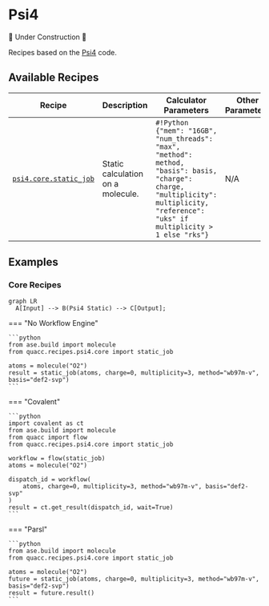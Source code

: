 # Psi4

🚧 Under Construction 🚧

Recipes based on the [Psi4](https://psicode.org/) code.

## Available Recipes

| Recipe                                                                                                                                           | Description                       | Calculator Parameters                                                                                                                                                                 | Other Parameters |
| ------------------------------------------------------------------------------------------------------------------------------------------------ | --------------------------------- | ------------------------------------------------------------------------------------------------------------------------------------------------------------------------------------- | ---------------- |
| [`psi4.core.static_job`](https://quantum-accelerators.github.io/quacc/reference/quacc/recipes/psi4/core.html#quacc.recipes.psi4.core.static_job) | Static calculation on a molecule. | `#!Python {"mem": "16GB", "num_threads": "max", "method": method, "basis": basis, "charge": charge, "multiplicity": multiplicity, "reference": "uks" if multiplicity > 1 else "rks"}` | N/A              |

## Examples

### Core Recipes

```mermaid
graph LR
  A[Input] --> B(Psi4 Static) --> C[Output];
```

=== "No Workflow Engine"

    ```python
    from ase.build import molecule
    from quacc.recipes.psi4.core import static_job

    atoms = molecule("O2")
    result = static_job(atoms, charge=0, multiplicity=3, method="wb97m-v", basis="def2-svp")
    ```

=== "Covalent"

    ```python
    import covalent as ct
    from ase.build import molecule
    from quacc import flow
    from quacc.recipes.psi4.core import static_job

    workflow = flow(static_job)
    atoms = molecule("O2")

    dispatch_id = workflow(
        atoms, charge=0, multiplicity=3, method="wb97m-v", basis="def2-svp"
    )
    result = ct.get_result(dispatch_id, wait=True)
    ```

=== "Parsl"

    ```python
    from ase.build import molecule
    from quacc.recipes.psi4.core import static_job

    atoms = molecule("O2")
    future = static_job(atoms, charge=0, multiplicity=3, method="wb97m-v", basis="def2-svp")
    result = future.result()
    ```
